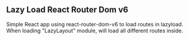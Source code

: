 ## Lazy Load React Router Dom v6
Simple React app using react-router-dom-v6 to load routes in lazyload.
When loading "LazyLayout" module, will load all different routes inside. 

